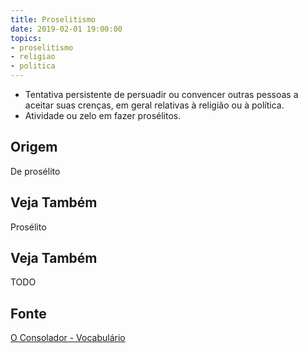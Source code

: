 ```yaml
---
title: Proselitismo
date: 2019-02-01 19:00:00
topics:
- proselitismo
- religiao
- politica
---
```


* Tentativa persistente de persuadir ou convencer outras pessoas a aceitar suas
  crenças, em geral relativas à religião ou à política.
* Atividade ou zelo em fazer prosélitos. 

## Origem
De prosélito

## Veja Também
Prosélito

## Veja Também
TODO

## Fonte
[O Consolador - Vocabulário](http://www.oconsolador.com.br/linkfixo/vocabulario/principal.html)
